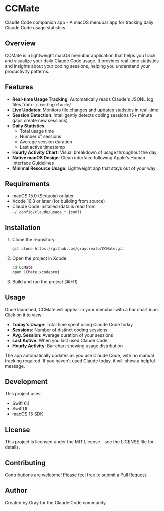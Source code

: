 # CCMate

Claude Code companion app - A macOS menubar app for tracking daily Claude Code usage statistics.

## Overview

CCMate is a lightweight macOS menubar application that helps you track and visualize your daily Claude Code usage. It provides real-time statistics and insights about your coding sessions, helping you understand your productivity patterns.

## Features

- **Real-time Usage Tracking**: Automatically reads Claude's JSONL log files from `~/.config/claude/`
- **Live Updates**: Monitors file changes and updates statistics in real-time
- **Session Detection**: Intelligently detects coding sessions (5+ minute gaps create new sessions)
- **Daily Statistics**: 
  - Total usage time
  - Number of sessions
  - Average session duration
  - Last active timestamp
- **Hourly Activity Chart**: Visual breakdown of usage throughout the day
- **Native macOS Design**: Clean interface following Apple's Human Interface Guidelines
- **Minimal Resource Usage**: Lightweight app that stays out of your way

## Requirements

- macOS 15.0 (Sequoia) or later
- Xcode 16.3 or later (for building from source)
- Claude Code installed (data is read from `~/.config/claude/usage_*.jsonl`)

## Installation

1. Clone the repository:
   ```bash
   git clone https://github.com/graycreate/CCMate.git
   ```

2. Open the project in Xcode:
   ```bash
   cd CCMate
   open CCMate.xcodeproj
   ```

3. Build and run the project (⌘+R)

## Usage

Once launched, CCMate will appear in your menubar with a bar chart icon. Click on it to view:

- **Today's Usage**: Total time spent using Claude Code today
- **Sessions**: Number of distinct coding sessions
- **Avg. Session**: Average duration of your sessions
- **Last Active**: When you last used Claude Code
- **Hourly Activity**: Bar chart showing usage distribution

The app automatically updates as you use Claude Code, with no manual tracking required. If you haven't used Claude today, it will show a helpful message.

## Development

This project uses:
- Swift 6.1
- SwiftUI
- macOS 15 SDK

## License

This project is licensed under the MIT License - see the LICENSE file for details.

## Contributing

Contributions are welcome! Please feel free to submit a Pull Request.

## Author

Created by Gray for the Claude Code community.
